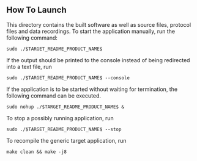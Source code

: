 ## How To Launch
This directory contains the built software as well as source files, protocol files and data recordings. To start the application manually, run the following command:
```
sudo ./$TARGET_README_PRODUCT_NAME$
```

If the output should be printed to the console instead of being redirected into a text file, run
```
sudo ./$TARGET_README_PRODUCT_NAME$ --console
```

If the application is to be started without waiting for termination, the following command can be executed.
```
sudo nohup ./$TARGET_README_PRODUCT_NAME$ &
```

To stop a possibly running application, run
```
sudo ./$TARGET_README_PRODUCT_NAME$ --stop
```

To recompile the generic target application, run
```
make clean && make -j8
```
